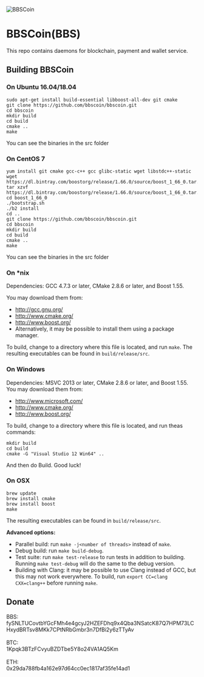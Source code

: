 ![BBSCoin](https://github.com/bbscoin/bbscoin/blob/master/logos/bbscoin.png "BBSCoin")

# BBSCoin(BBS)

This repo contains daemons for blockchain, payment and wallet service.

## Building BBSCoin 

### On Ubuntu 16.04/18.04

```
sudo apt-get install build-essential libboost-all-dev git cmake
git clone https://github.com/bbscoin/bbscoin.git
cd bbscoin
mkdir build
cd build
cmake ..
make
```

You can see the binaries in the src folder

### On CentOS 7

```
yum install git cmake gcc-c++ gcc glibc-static wget libstdc++-static
wget https://dl.bintray.com/boostorg/release/1.66.0/source/boost_1_66_0.tar.gz
tar xzvf https://dl.bintray.com/boostorg/release/1.66.0/source/boost_1_66_0.tar.gz
cd boost_1_66_0
./bootstrap.sh
./b2 install
cd ..
git clone https://github.com/bbscoin/bbscoin.git
cd bbscoin
mkdir build
cd build
cmake ..
make
```

You can see the binaries in the src folder

### On *nix

Dependencies: GCC 4.7.3 or later, CMake 2.8.6 or later, and Boost 1.55.

You may download them from:

* http://gcc.gnu.org/
* http://www.cmake.org/
* http://www.boost.org/
* Alternatively, it may be possible to install them using a package manager.

To build, change to a directory where this file is located, and run `make`. The resulting executables can be found in `build/release/src`.

### On Windows
Dependencies: MSVC 2013 or later, CMake 2.8.6 or later, and Boost 1.55. You may download them from:

* http://www.microsoft.com/
* http://www.cmake.org/
* http://www.boost.org/

To build, change to a directory where this file is located, and run theas commands: 
```
mkdir build
cd build
cmake -G "Visual Studio 12 Win64" ..
```

And then do Build.
Good luck!

### On OSX
```
brew update
brew install cmake
brew install boost
make
```
The resulting executables can be found in `build/release/src`.

**Advanced options:**

* Parallel build: run `make -j<number of threads>` instead of `make`.
* Debug build: run `make build-debug`.
* Test suite: run `make test-release` to run tests in addition to building. Running `make test-debug` will do the same to the debug version.
* Building with Clang: it may be possible to use Clang instead of GCC, but this may not work everywhere. To build, run `export CC=clang CXX=clang++` before running `make`.

## Donate
BBS: <br>fySNLTUCovtbYGcFMh4e4gcyJ2HZEFDhq9x4Qba3NSatcK87Q7HPM73LCHxydBRTsv8MKk7CPtNRbGmbr3n7DfBi2y6zTTyAv <br><br>
BTC: <br>1Kpqk3BTzFCvyuBZDTbe5Y8o24VA1AQ5Km <br><br>
ETH: <br>0x29da788fb4a162e97d64cc0ec1817af35fe14ad1 <br><br>
